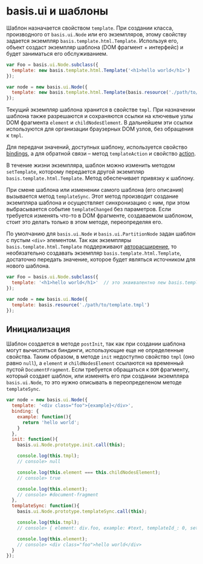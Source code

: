 # basis.ui и шаблоны

Шаблон назначается свойством `template`. При создании класса, производного от `basis.ui.Node` или его экземпляров, этому свойству задается экземпляр `basis.template.html.Template`. Используя его, объект создаст экземпляр шаблона (DOM фрагмент + интерфейс) и будет заниматься его обслуживанием.

```js
var Foo = basis.ui.Node.subclass({
  template: new basis.template.html.Template('<h1>hello world</h1>')
});

var node = new basis.ui.Node({
  template: new basis.template.html.Template(basis.resource('./path/to/template.tmpl'))
});
```

Текущий экземпляр шаблона хранится в свойстве `tmpl`. При назначении шаблона также разрешаются и сохраняются ссылки на ключевые узлы DOM фрагмента `element` и `childNodesElement`. В дальнейшем эти ссылки используются для организации браузерных DOM узлов, без обращения к `tmpl`.

Для передачи значений, доступных шаблону, используется свойство [bindings](basis.ui_bindings.md), а для обратной связи – метод `templateAction` и свойство [action](basis.ui_actions.md).

В течение жизни экземпляра, шаблон можно изменить методом `setTemplate`, которому передается другой экземпляр `basis.template.html.Template`. Метод обеспечивает привязку к шаблону.

При смене шаблона или изменении самого шаблона (его описания) вызывается метод `templateSync`. Этот метод производит создание экземпляра шаблона и осуществляет синхронизацию с ним, при этом выбрасывается событие `templateChanged` без параметров. Если требуется изменять что-то в DOM фрагменте, создаваемом шаблоном, стоит это делать только в этом методе, переопределяя его.

По умолчанию для `basis.ui.Node` и `basis.ui.PartitionNode` задан шаблон с пустым `<div>` элементом. Так как экземпляры `basis.template.html.Template` поддерживают [авторасширение](basis.Class.md#Авторасширение), то необязательно создавать экземпляр `basis.template.html.Template`, достаточно передать значение, которое будет являться источником для нового шаблона.

```js
var Foo = basis.ui.Node.subclass({
  template: '<h1>hello world</h1>'  // это эквивалентно new basis.template.html.Template('<h1>hello world</h1>')
});

var node = new basis.ui.Node({
  template: basis.resource('./path/to/template.tmpl')
});
```

## Инициализация

Шаблон создается в методе `postInit`, так как при создании шаблона могут вычисляться биндинги, использующие еще не определенные свойства. Таким образом, в методе `init` недоступно свойство `tmpl` (оно равно `null`), а `element` и `childNodesElement` ссылаются на временный пустой `DocumentFragment`. Если требуется обращаться к `DOM` фрагменту, который создает шаблон, или изменять его при создании экземпляра `basis.ui.Node`, то это нужно описывать в переопределеном методе `templateSync`.

```js
var node = new basis.ui.Node({
  template: '<div class="foo">{example}</div>',
  binding: {
    example: function(){
      return 'hello world';
    }
  },
  init: function(){
    basis.ui.Node.prototype.init.call(this);

    console.log(this.tmpl);
    // console> null

    console.log(this.element === this.childNodesElement);
    // console> true

    console.log(this.element);
    // console> #document-fragment
  },
  templateSync: function(){
    basis.ui.Node.prototype.templateSync.call(this);

    console.log(this.tmpl);
    // console> { element: div.foo, example: #text, templateId_: 0, set: function(name, value){ .. } }

    console.log(this.element);
    // console> <div class="foo">hello world</div>
  }
});
```
